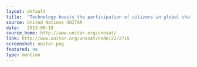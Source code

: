 ```yaml
---
layout: default
title:  "Technology boosts the participation of citizens in global challenges"
source: United Nations UNITAR
date:   2013-09-18
source_home: http://www.unitar.org/unosat/
link: http://www.unitar.org/unosat/node/22/2715
screenshot: unitar.png
featured: no 
type: mention
---
```


